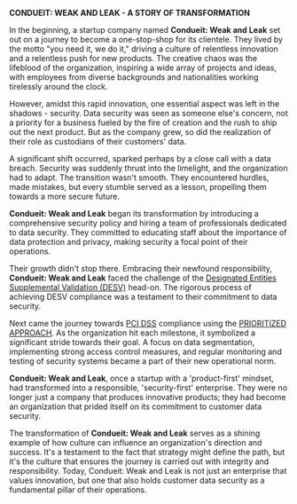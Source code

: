 **CONDUEIT: WEAK AND LEAK - A STORY OF TRANSFORMATION**

In the beginning, a startup company named **Condueit: Weak and Leak** set out on a journey to become a one-stop-shop for its clientele. They lived by the motto "you need it, we do it," driving a culture of relentless innovation and a relentless push for new products. The creative chaos was the lifeblood of the organization, inspiring a wide array of projects and ideas, with employees from diverse backgrounds and nationalities working tirelessly around the clock. 

However, amidst this rapid innovation, one essential aspect was left in the shadows - security. Data security was seen as someone else's concern, not a priority for a business fueled by the fire of creation and the rush to ship out the next product. But as the company grew, so did the realization of their role as custodians of their customers' data. 

A significant shift occurred, sparked perhaps by a close call with a data breach. Security was suddenly thrust into the limelight, and the organization had to adapt. The transition wasn't smooth. They encountered hurdles, made mistakes, but every stumble served as a lesson, propelling them towards a more secure future.

**Condueit: Weak and Leak** began its transformation by introducing a comprehensive security policy and hiring a team of professionals dedicated to data security. They committed to educating staff about the importance of data protection and privacy, making security a focal point of their operations.

Their growth didn't stop there. Embracing their newfound responsibility, **Condueit: Weak and Leak** faced the challenge of the [Designated Entities Supplemental Validation (DESV)](https://www.pcisecuritystandards.org/document_library/?document=faq_desv_v3) head-on. The rigorous process of achieving DESV compliance was a testament to their commitment to data security. 

Next came the journey towards [PCI DSS](https://www.pcisecuritystandards.org/) compliance using the [PRIORITIZED APPROACH](https://www.pcisecuritystandards.org/document_library/?document=Prioritized_Approach_PCI_DSS_4_0). As the organization hit each milestone, it symbolized a significant stride towards their goal. A focus on data segmentation, implementing strong access control measures, and regular monitoring and testing of security systems became a part of their new operational norm.

**Condueit: Weak and Leak**, once a startup with a 'product-first' mindset, had transformed into a responsible, 'security-first' enterprise. They were no longer just a company that produces innovative products; they had become an organization that prided itself on its commitment to customer data security. 

The transformation of **Condueit: Weak and Leak** serves as a shining example of how culture can influence an organization's direction and success. It's a testament to the fact that strategy might define the path, but it's the culture that ensures the journey is carried out with integrity and responsibility. Today, Condueit: Weak and Leak is not just an enterprise that values innovation, but one that also holds customer data security as a fundamental pillar of their operations.
